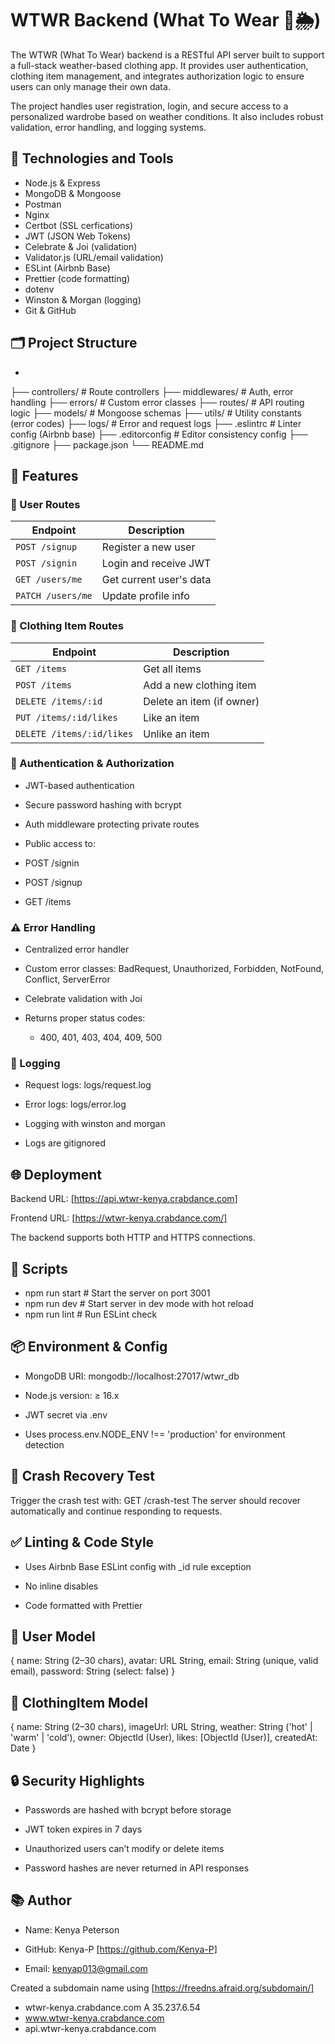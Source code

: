 # WTWR Backend (What To Wear 👕🌦️)

The WTWR (What To Wear) backend is a RESTful API server built to support a full-stack weather-based clothing app. It provides user authentication, clothing item management, and integrates authorization logic to ensure users can only manage their own data.

The project handles user registration, login, and secure access to a personalized wardrobe based on weather conditions. It also includes robust validation, error handling, and logging systems.



## 🔧 Technologies and Tools
- Node.js & Express
- MongoDB & Mongoose
- Postman
- Nginx
- Certbot (SSL cerfications)
- JWT (JSON Web Tokens)
- Celebrate & Joi (validation)
- Validator.js (URL/email validation)
- ESLint (Airbnb Base)
- Prettier (code formatting)
- dotenv
- Winston & Morgan (logging)
- Git & GitHub

## 🗂️ Project Structure
- 
├── controllers/        # Route controllers
├── middlewares/        # Auth, error handling
├── errors/             # Custom error classes
├── routes/             # API routing logic
├── models/             # Mongoose schemas
├── utils/              # Utility constants (error codes)
├── logs/               # Error and request logs
├── .eslintrc           # Linter config (Airbnb base)
├── .editorconfig       # Editor consistency config
├── .gitignore
├── package.json
└── README.md


## 🚀 Features

### 👤 User Routes
| Endpoint          | Description             |
| ----------------- | ----------------------- |
| `POST /signup`    | Register a new user     |
| `POST /signin`    | Login and receive JWT   |
| `GET /users/me`   | Get current user's data |
| `PATCH /users/me` | Update profile info     |


### 🧥 Clothing Item Routes
| Endpoint                  | Description               |
| ------------------------- | ------------------------- |
| `GET /items`              | Get all items             |
| `POST /items`             | Add a new clothing item   |
| `DELETE /items/:id`       | Delete an item (if owner) |
| `PUT /items/:id/likes`    | Like an item              |
| `DELETE /items/:id/likes` | Unlike an item            |


### 🔐 Authentication & Authorization
- JWT-based authentication

- Secure password hashing with bcrypt

- Auth middleware protecting private routes

- Public access to:

- POST /signin

- POST /signup

- GET /items

### ⚠️ Error Handling
- Centralized error handler

- Custom error classes: BadRequest, Unauthorized, Forbidden, NotFound, Conflict, ServerError

- Celebrate validation with Joi

- Returns proper status codes:
  - 400, 401, 403, 404, 409, 500

### 📝 Logging
- Request logs: logs/request.log

- Error logs: logs/error.log

- Logging with winston and morgan

- Logs are gitignored


## 🌐 Deployment
Backend URL: [https://api.wtwr-kenya.crabdance.com]

Frontend URL: [https://wtwr-kenya.crabdance.com/]

The backend supports both HTTP and HTTPS connections.


## 🧪 Scripts
- npm run start    # Start the server on port 3001
- npm run dev      # Start server in dev mode with hot reload
- npm run lint     # Run ESLint check

## 📦 Environment & Config
- MongoDB URI: mongodb://localhost:27017/wtwr_db

- Node.js version: ≥ 16.x

- JWT secret via .env

- Uses process.env.NODE_ENV !== 'production' for environment detection

## 🧪 Crash Recovery Test
Trigger the crash test with:
  GET /crash-test
The server should recover automatically and continue responding to requests.

## ✅ Linting & Code Style
- Uses Airbnb Base ESLint config with _id rule exception

- No inline disables

- Code formatted with Prettier

## 🧑 User Model
{
  name: String (2–30 chars),
  avatar: URL String,
  email: String (unique, valid email),
  password: String (select: false)
}

## 👚 ClothingItem Model
{
  name: String (2–30 chars),
  imageUrl: URL String,
  weather: String ('hot' | 'warm' | 'cold'),
  owner: ObjectId (User),
  likes: [ObjectId (User)],
  createdAt: Date
}


## 🔒 Security Highlights
- Passwords are hashed with bcrypt before storage

- JWT token expires in 7 days

- Unauthorized users can’t modify or delete items

- Password hashes are never returned in API responses


## 📚 Author
- Name: Kenya Peterson

- GitHub: Kenya-P [https://github.com/Kenya-P]

- Email: kenyap013@gmail.com





Created a subdomain name using [https://freedns.afraid.org/subdomain/]
- wtwr-kenya.crabdance.com	A	35.237.6.54
- www.wtwr-kenya.crabdance.com
- api.wtwr-kenya.crabdance.com


